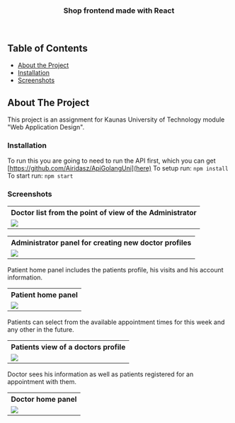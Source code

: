 <div align="center">
 <h3>Shop frontend made with React</h3><br>
</div>

## Table of Contents

* [About the Project](#about-the-project)
* [Installation](#installation)
* [Screenshots](#screenshots)

## About The Project

This project is an assignment for Kaunas University of Technology module "Web Application Design". <br/>

### Installation

To run this you are going to need to run the API first, which you can get [https://github.com/Airidasz/ApiGolangUni](here)
To setup run:
```npm install```
To start run:
```npm start```

### Screenshots
<table>
  <tr>
  <th><center>Doctor list from the point of view of the Administrator</center></th>
  </tr>
  <tr>
  <td><img src="https://raw.githubusercontent.com/Airidasz/doctor-appointment-registration-website/main/screenshots/admin-doctor_list.png"/></td>
  </tr>
</table>

<table>
  <tr>
  <th><center>Administrator panel for creating new doctor profiles</center></th>
  </tr>
  <tr>
  <td><img src="https://raw.githubusercontent.com/Airidasz/doctor-appointment-registration-website/main/screenshots/admin-register_doctor.png"/></td>
  </tr>
</table>

Patient home panel includes the patients profile, his visits and his account information.
<table>
  <tr>
  <th><center>Patient home panel</center></th>
  </tr>
  <tr>
  <td><img src="https://raw.githubusercontent.com/Airidasz/doctor-appointment-registration-website/main/screenshots/patient-home.png"/></td>
  </tr>
</table>

Patients can select from the available appointment times for this week and any other in the future.
<table>
  <tr>
  <th><center>Patients view of a doctors profile</center></th>
  </tr>
  <tr>
  <td><img src="https://raw.githubusercontent.com/Airidasz/doctor-appointment-registration-website/main/screenshots/patient-doctor_profile.png"/></td>
  </tr>
</table>

Doctor sees his information as well as patients registered for an appointment with them.
<table>
  <tr>
  <th><center>Doctor home panel</center></th>
  </tr>
  <tr>
  <td><img src="https://raw.githubusercontent.com/Airidasz/doctor-appointment-registration-website/main/screenshots/doctor-home.png"/></td>
  </tr>
</table>

